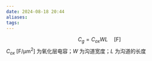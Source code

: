 ```yaml
---
date: 2024-08-18 20:44
aliases: 
tags: 
---
```

$$
C_{g} = C_{ox}WL\quad \left[ \mathrm{F} \right]
$$
$C_{ox}~ \left[ \mathrm{F/\mu m^{2}} \right]$ 为氧化层电容；$W$ 为沟道宽度；$L$ 为沟道的长度